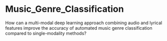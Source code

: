 # Music_Genre_Classification
How can a multi-modal deep learning approach combining audio and lyrical features improve the accuracy of automated music genre classification compared to single-modality methods?
